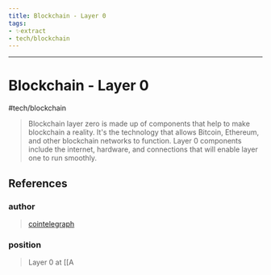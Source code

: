 ```yaml
---
title: Blockchain - Layer 0
tags:
- ✨extract
- tech/blockchain
---
```



---

# Blockchain - Layer 0
#tech/blockchain

> Blockchain layer zero is made up of components that help to make blockchain a reality. It's the technology that allows Bitcoin, Ethereum, and other blockchain networks to function. Layer 0 components include the internet, hardware, and connections that will enable layer one to run smoothly.
## References

### author
> [cointelegraph](/Authors/cointelegraph.md)
### position
> Layer 0 at [[A
